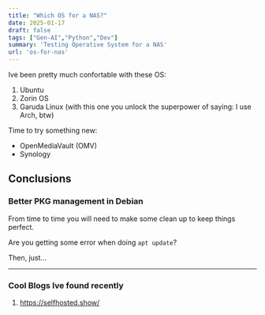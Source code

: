 ```yaml
---
title: "Which OS for a NAS?"
date: 2025-01-17
draft: false
tags: ["Gen-AI","Python","Dev"]
summary: 'Testing Operative System for a NAS'
url: 'os-for-nas'
---
```


Ive been pretty much confortable with these OS:

1. Ubuntu
2. Zorin OS
3. Garuda Linux (with this one you unlock the superpower of saying: I use Arch, btw)


Time to try something new:

* OpenMediaVault (OMV)
* Synology


## Conclusions

### Better PKG management in Debian

From time to time you will need to make some clean up to keep things perfect.

Are you getting some error when doing `apt update`?

Then, just...

---

### Cool Blogs Ive found recently

1. https://selfhosted.show/
